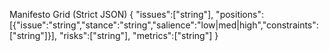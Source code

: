 Manifesto Grid (Strict JSON)
{
  "issues":["string"],
  "positions":[{"issue":"string","stance":"string","salience":"low|med|high","constraints":["string"]}],
  "risks":["string"],
  "metrics":["string"]
}
